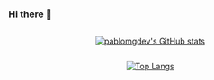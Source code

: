<!--
Used:
- https://github.com/anuraghazra/github-readme-stats
 -->
### Hi there 👋

<!-- Uncomment and edit to pin some repo -->
<!-- [![Readme Card](https://github-readme-stats.vercel.app/api/pin/?username=pablomgdev&repo=repository-name&theme=transparent)](repository-link) -->

<div style="display: flex; flex-direction: column; align-items: center;">

<!--&hide=stars,commits,prs,issues,contribs-->
<!--&count_private=true-->
<!--&show_icons=true-->
[![pablomgdev's GitHub stats](https://github-readme-stats.vercel.app/api?username=pablomgdev&count_private=true&show_icons=true&theme=transparent&custom_title=pablomgdev's%20Github%20Stats)](https://github.com/anuraghazra/github-readme-stats)

<!-- &hide=javascript,html -->
<!-- &layout=compact -->
[![Top Langs](https://github-readme-stats.vercel.app/api/top-langs/?username=pablomgdev&langs_count=7&layout=compact&theme=transparent)](https://github.com/anuraghazra/github-readme-stats)
</div>

<!--
**pablomgdev/pablomgdev** is a ✨ _special_ ✨ repository because its `README.md` (this file) appears on your GitHub profile.

Here are some ideas to get you started:

- 🔭 I’m currently working on ...
- 🌱 I’m currently learning ...
- 👯 I’m looking to collaborate on ...
- 🤔 I’m looking for help with ...
- 💬 Ask me about ...
- 📫 How to reach me: ...
- 😄 Pronouns: ...
- ⚡ Fun fact: ...
-->
